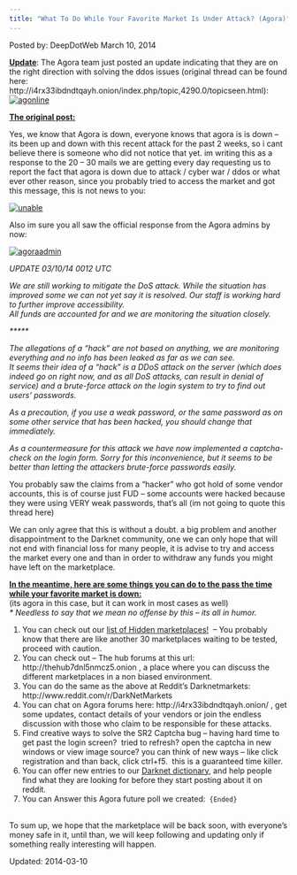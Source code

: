 ```yaml
---
title: "What To Do While Your Favorite Market Is Under Attack? (Agora)"
---
```


Posted by: DeepDotWeb
<span>March 10, 2014</span>
    

<p><span style="text-decoration: underline;"><strong>Update</strong></span>: The Agora team just posted an update indicating that they are on the right direction with solving the ddos issues (original thread can be found here: http://i4rx33ibdndtqayh.onion/index.php/topic,4290.0/topicseen.html): <a href="/imgs/2014/03/agonline.png"><img class="aligncenter  wp-image-4629" src="/imgs/2014/03/agonline.png" alt="agonline" width="626" height="165" srcset="/imgs/2014/03/agonline.png 1175w, /imgs/2014/03/agonline-300x79.png 300w, /imgs/2014/03/agonline-1024x270.png 1024w" sizes="(max-width: 626px) 100vw, 626px"/></a></p>
<p><span style="text-decoration: underline;"><strong>The original post:</strong></span></p>
<p>Yes, we know that Agora is down, everyone knows that agora is is down &#8211; its been up and down with this recent attack for the past 2 weeks, so i cant believe there is someone who did not notice that yet. im writing this as a response to the 20 &#8211; 30 mails we are getting every day requesting us to report the fact that agora is down due to attack / cyber war / ddos or what ever other reason, since you probably tried to access the market and got this message, this is not news to you:</p>
<p><a href="/imgs/2014/03/unable.png"><img class="aligncenter size-full wp-image-4616" src="/imgs/2014/03/unable.png" alt="unable" width="715" height="324" srcset="/imgs/2014/03/unable.png 715w, /imgs/2014/03/unable-300x136.png 300w" sizes="(max-width: 715px) 100vw, 715px"/></a></p>
<p>Also im sure you all saw the official response from the Agora admins by now:</p>
<p><a href="/imgs/2014/03/agoraadmin.png"><img class="aligncenter  wp-image-4617" src="/imgs/2014/03/agoraadmin.png" alt="agoraadmin" width="786" height="267" srcset="/imgs/2014/03/agoraadmin.png 1191w, /imgs/2014/03/agoraadmin-300x102.png 300w, /imgs/2014/03/agoraadmin-1024x348.png 1024w" sizes="(max-width: 786px) 100vw, 786px"/></a></p>
<p><em>UPDATE 03/10/14 0012 UTC</em></p>
<p><em>We are still working to mitigate the DoS attack. While the situation has improved some we can not yet say it is resolved. Our staff is working hard to further improve accessibility.</em><br/>
<em>All funds are accounted for and we are monitoring the situation closely.</em></p>
<p><em>*****</em></p>
<p><em>The allegations of a &#8220;hack&#8221; are not based on anything, we are monitoring everything and no info has been leaked as far as we can see.</em><br/>
<em>It seems their idea of a &#8220;hack&#8221; is a DDoS attack on the server (which does indeed go on right now, and as all DoS attacks, can result in denial of service) and a brute-force attack on the login system to try to find out users&#8217; passwords.</em></p>
<p><em>As a precaution, if you use a weak password, or the same password as on some other service that has been hacked, you should change that immediately.</em></p>
<p><em>As a countermeasure for this attack we have now implemented a captcha-check on the login form. Sorry for this inconvenience, but it seems to be better than letting the attackers brute-force passwords easily.</em></p>
<p>You probably saw the claims from a &#8220;hacker&#8221; who got hold of some vendor accounts, this is of course just FUD &#8211; some accounts were hacked because they were using VERY weak passwords, that&#8217;s all (im not going to quote this thread here)</p>
<p>We can only agree that this is without a doubt. a big problem and another disappointment to the Darknet community, one we can only hope that will not end with financial loss for many people, it is advise to try and access the market every one and than in order to withdraw any funds you might have left on the marketplace.</p>
<p><span style="text-decoration: underline;"><strong> In the meantime, here are some things you can do to the pass the time while your favorite market is down:</strong></span><br/>
    (its agora in this case, but it can work in most cases as well)<br/>
<em>* Needless to say that we mean no offense by this &#8211; its all in humor.</em></p>
<ol>
<li>You can check out our <a href="/2013/10/28/updated-llist-of-hidden-marketplaces-tor-i2p/">list of Hidden marketplaces!</a>  &#8211; You probably know that there are like another 30 marketplaces waiting to be tested, proceed with caution.</li>
<li>You can check out &#8211; The hub forums at this url: http://thehub7dnl5nmcz5.onion , a place where you can discuss the different marketplaces in a non biased environment.</li>
<li>You can do the same as the above at Reddit&#8217;s Darknetmarkets: http://www.reddit.com/r/DarkNetMarkets</li>
<li>You can chat on Agora forums here: http://i4rx33ibdndtqayh.onion/ , get some updates, contact details of your vendors or join the endless discussion with those who claim to be responsible for these attacks.</li>
<li>Find creative ways to solve the SR2 Captcha bug &#8211; having hard time to get past the login screen?  tried to refresh? open the captcha in new windows or view image source? you can think of new ways &#8211; like click registration and than back, click ctrl+f5.  this is a guaranteed time killer.</li>
<li>You can offer new entries to our <a href="/2014/03/02/deepdotwebs-darknet-dictionary/">Darknet dictionary</a>, and help people find what they are looking for before they start posting about it on reddit.</li>
<li>You can Answer this Agora future poll we created:<code> {Ended}<br/>
</code></li>
</ol>
<p>To sum up, we hope that the marketplace will be back soon, with everyone&#8217;s money safe in it, until than, we will keep following and updating only if something really interesting will happen.</p>

Updated: 2014-03-10
    
